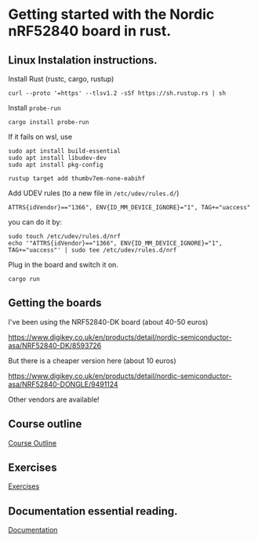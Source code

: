 # Getting started with the Nordic nRF52840 board in rust.

## Linux Instalation instructions.

Install Rust (rustc, cargo, rustup)

```
curl --proto '=https' --tlsv1.2 -sSf https://sh.rustup.rs | sh
```

Install `probe-run`

```
cargo install probe-run
```
If it fails on wsl, use 
```
sudo apt install build-essential
sudo apt install libudev-dev
sudo apt install pkg-config
```
```
rustup target add thumbv7em-none-eabihf
```

Add UDEV rules (to a new file in `/etc/udev/rules.d/`)
```
ATTRS{idVendor}=="1366", ENV{ID_MM_DEVICE_IGNORE}="1", TAG+="uaccess"
```
you can do it by:

```
sudo touch /etc/udev/rules.d/nrf
echo '"ATTRS{idVendor}=="1366", ENV{ID_MM_DEVICE_IGNORE}="1", TAG+="uaccess"' | sudo tee /etc/udev/rules.d/nrf
```

Plug in the board and switch it on.

```
cargo run
```

## Getting the boards

I've been using the NRF52840-DK board (about 40-50 euros)

https://www.digikey.co.uk/en/products/detail/nordic-semiconductor-asa/NRF52840-DK/8593726

But there is a cheaper version here (about 10 euros)

https://www.digikey.co.uk/en/products/detail/nordic-semiconductor-asa/NRF52840-DONGLE/9491124

Other vendors are available!

## Course outline

[Course Outline](COURSE-OUTLINE.md)

## Exercises

[Exercises](EXERCISES.md)

## Documentation essential reading.

[Documentation](DOCUMENTATION.md)
